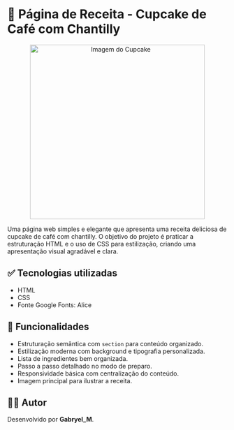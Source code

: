 # 🍰 Página de Receita - Cupcake de Café com Chantilly

<p align="center">
  <img src="https://github.com/user-attachments/assets/a8bec162-92c2-4887-9b6c-a523995d7f0c" alt="Imagem do Cupcake" width="400">
</p>

Uma página web simples e elegante que apresenta uma receita deliciosa de cupcake de café com chantilly. O objetivo do projeto é praticar a estruturação HTML e o uso de CSS para estilização, criando uma apresentação visual agradável e clara.

## ✅ Tecnologias utilizadas

- HTML
- CSS
- Fonte Google Fonts: Alice

## 🎨 Funcionalidades

- Estruturação semântica com `section` para conteúdo organizado.
- Estilização moderna com background e tipografia personalizada.
- Lista de ingredientes bem organizada.
- Passo a passo detalhado no modo de preparo.
- Responsividade básica com centralização do conteúdo.
- Imagem principal para ilustrar a receita.

## 🙋‍♂️ Autor

Desenvolvido por **Gabryel_M**.

